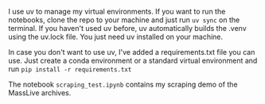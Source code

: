 I use uv to manage my virtual environments. If you want to run the notebooks, clone the repo to your machine and just run `uv sync`  on the terminal. If you haven't used uv before, uv automatically builds the .venv using the uv.lock file. You just need uv installed on your machine. 

In case you don't want to use uv, I've added a requirements.txt file you can use. Just create a conda environment or a standard virtual environment and run `pip install -r requirements.txt`

The notebook `scraping_test.ipynb` contains my scraping demo of the MassLive archives.


